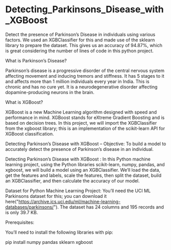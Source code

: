 # Detecting_Parkinsons_Disease_with_XGBoost
Detect the presence of Parkinson’s Disease in individuals using various factors. We used an XGBClassifier for this and made use of the sklearn library to prepare the dataset. 
This gives us an accuracy of 94.87%, which is great considering the number of lines of code in this python project.

What is Parkinson’s Disease?

Parkinson’s disease is a progressive disorder of the central nervous system affecting movement and inducing tremors and stiffness.
It has 5 stages to it and affects more than 1 million individuals every year in India. This is chronic and has no cure yet. It is a neurodegenerative disorder
affecting dopamine-producing neurons in the brain.

What is XGBoost?

XGBoost is a new Machine Learning algorithm designed with speed and performance in mind. XGBoost stands for eXtreme Gradient Boosting and is based on decision trees. 
In this project, we will import the XGBClassifier from the xgboost library; this is an implementation of the scikit-learn API for XGBoost classification.

Detecting Parkinson’s Disease with XGBoost – Objective:
To build a model to accurately detect the presence of Parkinson’s disease in an individual.

Detecting Parkinson’s Disease with XGBoost :
In this Python machine learning project, using the Python libraries scikit-learn, numpy, pandas, and xgboost, we will build a model using an XGBClassifier. 
We’ll load the data, get the features and labels, scale the features, then split the dataset, build an XGBClassifier, and then calculate the accuracy of our model.

Dataset for Python Machine Learning Project:
You’ll need the UCI ML Parkinsons dataset for this; you can download it here("https://archive.ics.uci.edu/ml/machine-learning-databases/parkinsons/"). 
The dataset has 24 columns and 195 records and is only 39.7 KB.

Prerequisites:

You’ll need to install the following libraries with pip:

pip install numpy pandas sklearn xgboost

